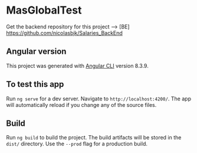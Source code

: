# MasGlobalTest

Get the backend repository for this project --> [BE] https://github.com/nicolasbjk/Salaries_BackEnd

## Angular version

This project was generated with [Angular CLI](https://github.com/angular/angular-cli) version 8.3.9.

## To test this app

Run `ng serve` for a dev server. Navigate to `http://localhost:4200/`. The app will automatically reload if you change any of the source files.

## Build

Run `ng build` to build the project. The build artifacts will be stored in the `dist/` directory. Use the `--prod` flag for a production build.

